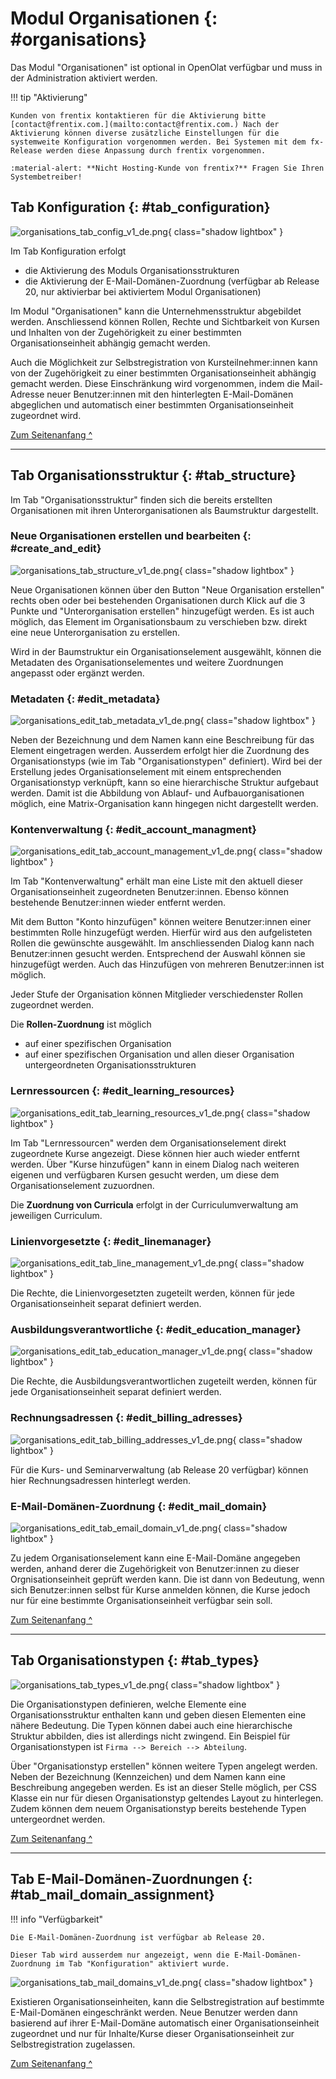 # Modul Organisationen {: #organisations}


Das Modul "Organisationen" ist optional in OpenOlat verfügbar und muss in der Administration aktiviert werden. 

!!! tip "Aktivierung"
	
	Kunden von frentix kontaktieren für die Aktivierung bitte [contact@frentix.com.](mailto:contact@frentix.com.) Nach der Aktivierung können diverse zusätzliche Einstellungen für die systemweite Konfiguration vorgenommen werden. Bei Systemen mit dem fx-Release werden diese Anpassung durch frentix vorgenommen.  
	
	:material-alert: **Nicht Hosting-Kunde von frentix?** Fragen Sie Ihren Systembetreiber!
	


## Tab Konfiguration {: #tab_configuration}

![organisations_tab_config_v1_de.png](assets/organisations_tab_config_v1_de.png){ class="shadow lightbox" }

Im Tab Konfiguration erfolgt

* die Aktivierung des Moduls Organisationsstrukturen
* die Aktivierung der E-Mail-Domänen-Zuordnung (verfügbar ab Release 20, nur aktivierbar bei aktiviertem Modul Organisationen)

Im Modul "Organisationen" kann die Unternehmensstruktur abgebildet werden. Anschliessend können Rollen, Rechte und Sichtbarkeit von Kursen und Inhalten von der Zugehörigkeit zu einer bestimmten Organisationseinheit abhängig gemacht werden.

Auch die Möglichkeit zur Selbstregistration von Kursteilnehmer:innen kann von der Zugehörigkeit zu einer bestimmten Organisationseinheit abhängig gemacht werden. Diese Einschränkung wird vorgenommen, indem die Mail-Adresse neuer Benutzer:innen mit den hinterlegten E-Mail-Domänen abgeglichen und automatisch einer bestimmten Organisationseinheit zugeordnet wird.


[Zum Seitenanfang ^](#organisations)

---

## Tab Organisationsstruktur {: #tab_structure}

Im Tab "Organisationsstruktur" finden sich die bereits erstellten
Organisationen mit ihren Unterorganisationen als Baumstruktur dargestellt.

### Neue Organisationen erstellen und bearbeiten {: #create_and_edit}

![organisations_tab_structure_v1_de.png](assets/organisations_tab_structure_v1_de.png){ class="shadow lightbox" }

Neue Organisationen können über den Button "Neue Organisation erstellen" rechts oben oder
bei bestehenden Organisationen durch Klick auf die 3 Punkte und "Unterorganisation
erstellen" hinzugefügt werden. 
Es ist auch möglich, das Element im Organisationsbaum zu verschieben bzw.
direkt eine neue Unterorganisation zu erstellen.

Wird in der Baumstruktur ein Organisationselement ausgewählt, können die Metadaten des
Organisationselementes und weitere Zuordnungen angepasst oder ergänzt werden. 


### Metadaten {: #edit_metadata}

![organisations_edit_tab_metadata_v1_de.png](assets/organisations_edit_tab_metadata_v1_de.png){ class="shadow lightbox" }

Neben der Bezeichnung und dem Namen kann eine Beschreibung für das Element eingetragen werden.
Ausserdem erfolgt hier die Zuordnung des Organisationstyps (wie im Tab "Organisationstypen" definiert).
Wird bei der Erstellung jedes Organisationselement mit einem entsprechenden Organisationstyp verknüpft, kann so eine hierarchische Struktur aufgebaut werden. Damit ist die Abbildung von Ablauf- und Aufbauorganisationen möglich, eine Matrix-Organisation kann hingegen nicht dargestellt werden.



### Kontenverwaltung {: #edit_account_managment}

![organisations_edit_tab_account_management_v1_de.png](assets/organisations_edit_tab_account_management_v1_de.png){ class="shadow lightbox" }

Im Tab "Kontenverwaltung" erhält man eine Liste mit den aktuell dieser
Organisationseinheit zugeordneten Benutzer:innen. Ebenso können bestehende Benutzer:innen wieder
entfernt werden.

Mit dem Button "Konto hinzufügen" können weitere Benutzer:innen einer bestimmten Rolle
hinzugefügt werden. Hierfür wird aus den aufgelisteten Rollen die gewünschte
ausgewählt. Im anschliessenden Dialog kann nach Benutzer:innen gesucht werden. 
Entsprechend der Auswahl können sie hinzugefügt werden. Auch das Hinzufügen von mehreren
Benutzer:innen ist möglich.

Jeder Stufe der Organisation können Mitglieder verschiedenster
Rollen zugeordnet werden. 

Die **Rollen-Zuordnung** ist möglich

  * auf einer spezifischen Organisation
  * auf einer spezifischen Organisation und allen dieser Organisation untergeordneten Organisationsstrukturen



### Lernressourcen {: #edit_learning_resources}

![organisations_edit_tab_learning_resources_v1_de.png](assets/organisations_edit_tab_learning_resources_v1_de.png){ class="shadow lightbox" }

Im Tab "Lernressourcen" werden dem Organisationselement direkt zugeordnete
Kurse angezeigt. Diese können hier auch wieder entfernt werden. Über "Kurse
hinzufügen" kann in einem Dialog nach weiteren eigenen und verfügbaren
Kursen gesucht werden, um diese dem Organisationselement zuzuordnen.

Die **Zuordnung von Curricula** erfolgt in der Curriculumverwaltung am
jeweiligen Curriculum.


### Linienvorgesetzte {: #edit_linemanager}

![organisations_edit_tab_line_management_v1_de.png](assets/organisations_edit_tab_line_management_v1_de.png){ class="shadow lightbox" }

Die Rechte, die Linienvorgesetzten zugeteilt werden, können für jede Organisationseinheit separat definiert werden. 


### Ausbildungsverantwortliche {: #edit_education_manager}

![organisations_edit_tab_education_manager_v1_de.png](assets/organisations_edit_tab_education_manager_v1_de.png){ class="shadow lightbox" }

Die Rechte, die Ausbildungsverantwortlichen zugeteilt werden, können für jede Organisationseinheit separat definiert werden. 


### Rechnungsadressen {: #edit_billing_adresses}

![organisations_edit_tab_billing_addresses_v1_de.png](assets/organisations_edit_tab_billing_addresses_v1_de.png){ class="shadow lightbox" }

Für die Kurs- und Seminarverwaltung (ab Release 20 verfügbar) können hier Rechnungsadressen hinterlegt werden.


### E-Mail-Domänen-Zuordnung {: #edit_mail_domain}

![organisations_edit_tab_email_domain_v1_de.png](assets/organisations_edit_tab_email_domain_v1_de.png){ class="shadow lightbox" }

Zu jedem Organisationselement kann eine E-Mail-Domäne angegeben werden, anhand derer die Zugehörigkeit von Benutzer:innen zu dieser Orgnisationseinheit geprüft werden kann. Die ist dann von Bedeutung, wenn sich Benutzer:innen selbst für Kurse anmelden können, die Kurse jedoch nur für eine bestimmte Organisationseinheit verfügbar sein soll. 

[Zum Seitenanfang ^](#organisations)

---

## Tab Organisationstypen {: #tab_types}

![organisations_tab_types_v1_de.png](assets/organisations_tab_types_v1_de.png){ class="shadow lightbox" }

Die Organisationstypen definieren, welche Elemente eine Organisationsstruktur
enthalten kann und geben diesen Elementen eine nähere Bedeutung. Die Typen
können dabei auch eine hierarchische Struktur abbilden, dies ist allerdings
nicht zwingend. Ein Beispiel für Organisationstypen ist `Firma --> Bereich --> Abteilung`.

Über "Organisationstyp erstellen" können weitere Typen angelegt werden. Neben
der Bezeichnung (Kennzeichen) und dem Namen kann eine Beschreibung angegeben
werden. Es ist an dieser Stelle möglich, per CSS Klasse ein nur für diesen
Organisationstyp geltendes Layout zu hinterlegen. Zudem können dem neuem
Organisationstyp bereits bestehende Typen untergeordnet werden.


[Zum Seitenanfang ^](#organisations)

---

## Tab E-Mail-Domänen-Zuordnungen {: #tab_mail_domain_assignment}

!!! info "Verfügbarkeit"

	Die E-Mail-Domänen-Zuordnung ist verfügbar ab Release 20.
	
	Dieser Tab wird ausserdem nur angezeigt, wenn die E-Mail-Domänen-Zuordnung im Tab "Konfiguration" aktiviert wurde.

![organisations_tab_mail_domains_v1_de.png](assets/organisations_tab_mail_domains_v1_de.png){ class="shadow lightbox" }

Existieren Organisationseinheiten, kann die Selbstregistration auf bestimmte E-Mail-Domänen eingeschränkt werden. Neue Benutzer werden dann basierend auf ihrer E-Mail-Domäne automatisch einer Organisationseinheit zugeordnet und nur für Inhalte/Kurse dieser Organisationseinheit zur Selbstregistration zugelassen.

[Zum Seitenanfang ^](#organisations)